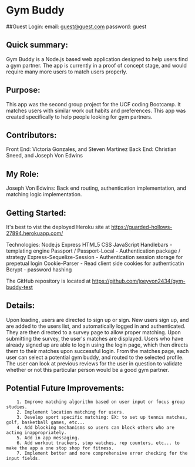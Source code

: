 # Gym Buddy

##Guest Login: 
email: guest@guest.com
password: guest

## Quick summary:
Gym Buddy is a Node.js based web application designed to help users find a gym partner. The app is currently in a proof of concept stage, and would require many more users to match users properly.

## Purpose:
This app was the second group project for the UCF coding Bootcamp. It matches users with similar work out habits and preferences. This app was created specifically to help people looking for gym partners.

## Contributors: 
Front End: Victoria Gonzales, and Steven Martinez
Back End: Christian Sneed, and Joseph Von Edwins

## My Role:
Joseph Von Edwins: Back end routing, authentication implementation, and matching logic implementation.

## Getting Started:
It's best to vist the deployed Heroku site at 
https://guarded-hollows-27894.herokuapp.com/

Technologies:   Node.js
                Express
                HTML5
                CSS
                JavaScript
                Handlebars - templating engine
                Passport / Passport-Local - Authentication package / strategy
                Express-Sequelize-Session - Authentication session storage for prepetual login
                Cookie-Parser - Read client side cookies for authenticatin
                Bcrypt - password hashing

The GitHub repository is located at 
https://github.com/joeyvon2434/gym-buddy-test

## Details:
Upon loading, users are directed to sign up or sign. New users sign up, and are added to the users list, and automatically logged in and authenticated. They are then directed to a survey page to allow proper matching. Upon submitting the survey, the user's matches are displayed. Users who have already signed up are able to login using the login page, which then directs them to their matches upon successful login. From the matches page, each user can select a potential gym buddy, and routed to the selected profile. The user can look at previous reviews for the user in question to validate whether or not this particular person would be a good gym partner.

## Potential Future Improvements: 
        1. Improve matching algorithm based on user input or focus group studies.
        2. Implement location matching for users.
        3. Develop sport specific matching: EX: to set up tennis matches, golf, basketball games, etc...
        4. Add blocking mechanisms so users can block others who are acting inappropriately.
        5. Add in app messaging.
        6. Add workout trackers, stop watches, rep counters, etc... to make the app a one stop shop for fitness.
        7. Implement better and more comprehensive error checking for the input fields.